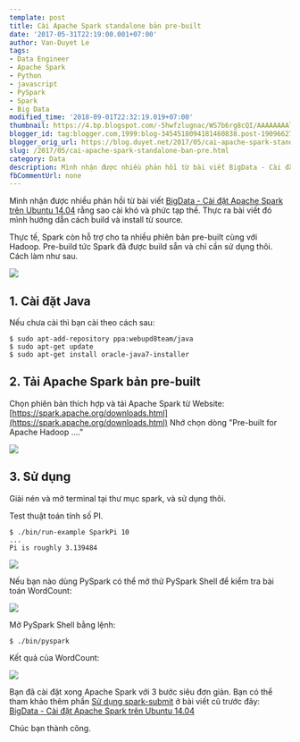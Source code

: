 ```yaml
---
template: post
title: Cài Apache Spark standalone bản pre-built
date: '2017-05-31T22:19:00.001+07:00'
author: Van-Duyet Le
tags:
- Data Engineer
- Apache Spark
- Python
- javascript
- PySpark
- Spark
- Big Data
modified_time: '2018-09-01T22:32:19.019+07:00'
thumbnail: https://4.bp.blogspot.com/-5hwfzlugnac/WS7b6rg8cQI/AAAAAAAAlDg/Rgpp6oj-lGQludEAlYo9YtOrGCeudR0zgCLcB/s1600/Screenshot%2Bfrom%2B2017-05-31%2B22-02-05.png
blogger_id: tag:blogger.com,1999:blog-3454518094181460838.post-1909662732383119873
blogger_orig_url: https://blog.duyet.net/2017/05/cai-apache-spark-standalone-ban-pre.html
slug: /2017/05/cai-apache-spark-standalone-ban-pre.html
category: Data
description: Mình nhận được nhiều phản hồi từ bài viết BigData - Cài đặt Apache Spark trên Ubuntu 14.04 rằng sao cài khó và phức tạp thế. Thực ra bài viết đó mình hướng dẫn cách build và install từ source.
fbCommentUrl: none
---
```


Mình nhận được nhiều phản hồi từ bài viết [BigData - Cài đặt Apache Spark trên Ubuntu 14.04](https://blog.duyet.net/2015/03/bigdata-cai-at-apache-spark-tren-ubuntu.html#.WS7ZxXaGP_g) rằng sao cài khó và phức tạp thế. Thực ra bài viết đó mình hướng dẫn cách build và install từ source.

Thực tế, Spark còn hỗ trợ cho ta nhiều phiên bản pre-built cùng với Hadoop. Pre-build tức Spark đã được build sẵn và chỉ cần sử dụng thôi. Cách làm như sau.

![](https://4.bp.blogspot.com/-5hwfzlugnac/WS7b6rg8cQI/AAAAAAAAlDg/Rgpp6oj-lGQludEAlYo9YtOrGCeudR0zgCLcB/s1600/Screenshot%2Bfrom%2B2017-05-31%2B22-02-05.png)

## 1. Cài đặt Java ##
Nếu chưa cài thì bạn cài theo cách sau:

```
$ sudo apt-add-repository ppa:webupd8team/java
$ sudo apt-get update
$ sudo apt-get install oracle-java7-installer
```

## 2. Tải Apache Spark bản pre-built ##
Chọn phiên bản thích hợp và tải Apache Spark từ Website: [https://spark.apache.org/downloads.html](https://spark.apache.org/downloads.html)
Nhớ chọn dòng "Pre-built for Apache Hadoop ...."

[![](https://4.bp.blogspot.com/-NsecZC23D1I/WS7d1VcWZgI/AAAAAAAAlDs/pHrYRZlYba4PLUgYwZTItH9ryyxAmNkPACLcB/s1600/Screenshot%2Bfrom%2B2017-05-31%2B22-14-14.png)](https://4.bp.blogspot.com/-NsecZC23D1I/WS7d1VcWZgI/AAAAAAAAlDs/pHrYRZlYba4PLUgYwZTItH9ryyxAmNkPACLcB/s1600/Screenshot%2Bfrom%2B2017-05-31%2B22-14-14.png)

## 3. Sử dụng ##
Giải nén và mở terminal tại thư mục spark, và sử dụng thôi.

Test thuật toán tính số PI.

```
$ ./bin/run-example SparkPi 10
...
Pi is roughly 3.139484
```

[![](https://1.bp.blogspot.com/-6QnKO578d2M/WS7eoiVNlZI/AAAAAAAAlD0/3zfTpus0o30F4jvCGmQWWs00YBA_HzHLACLcB/s1600/Screenshot%2Bfrom%2B2017-05-31%2B22-17-25.png)](https://1.bp.blogspot.com/-6QnKO578d2M/WS7eoiVNlZI/AAAAAAAAlD0/3zfTpus0o30F4jvCGmQWWs00YBA_HzHLACLcB/s1600/Screenshot%2Bfrom%2B2017-05-31%2B22-17-25.png)

Nếu bạn nào dùng PySpark có thể mở thử PySpark Shell để kiểm tra bài toán WordCount:

[![](https://3.bp.blogspot.com/-jnKjDm9Jvic/WS7kD3uIGKI/AAAAAAAAlEU/RBD0sgo5RkA_YlbCKSl4tfkc_Iof1UrDwCLcB/s1600/Screenshot%2Bfrom%2B2017-05-31%2B22-40-48.png)](https://3.bp.blogspot.com/-jnKjDm9Jvic/WS7kD3uIGKI/AAAAAAAAlEU/RBD0sgo5RkA_YlbCKSl4tfkc_Iof1UrDwCLcB/s1600/Screenshot%2Bfrom%2B2017-05-31%2B22-40-48.png)

Mở PySpark Shell bằng lệnh:

```
$ ./bin/pyspark
```

Kết quả của WordCount:

![](https://3.bp.blogspot.com/-IuNqKmg-HLE/WS7kTDVehrI/AAAAAAAAlEY/cN3SXy3DU9YYvFYkgV64NhNynB-xwHD1wCLcB/s1600/Screenshot%2Bfrom%2B2017-05-31%2B22-41-48.png)

Bạn đã cài đặt xong Apache Spark với 3 bước siêu đơn giản. Bạn có thể tham khảo thêm phần [Sử dụng spark-submit](https://blog.duyet.net/2015/03/bigdata-cai-at-apache-spark-tren-ubuntu.html#Sdngspark-submit) ở bài viết cũ trước đây: [BigData - Cài đặt Apache Spark trên Ubuntu 14.04](https://blog.duyet.net/2015/03/bigdata-cai-at-apache-spark-tren-ubuntu.html#Sdngspark-submit)

Chúc bạn thành công.
